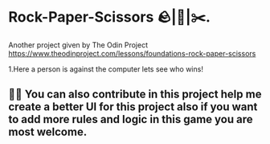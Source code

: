 # Rock-Paper-Scissors 🪨|📃|✂️.
Another project given by The Odin Project https://www.theodinproject.com/lessons/foundations-rock-paper-scissors

1.Here a person is against the computer lets see who wins!

## 💁‍♂️ You can also contribute in this project help me create a better UI for this project also if you want to add more rules and logic in this game you are most welcome.